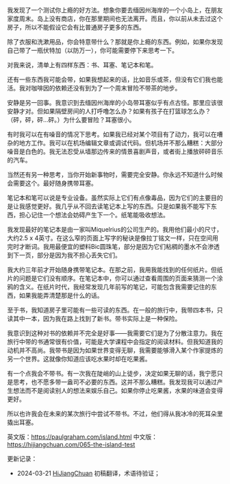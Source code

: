 
我发现了一个测试你上瘾的好方法。想象你要去缅因州海岸的一个小岛上，在朋友家度周末。岛上没有商店，你在那里期间也无法离开。而且，你以前从未去过这个房子，所以不能假设它会有比普通房子更多的东西。

除了衣服和洗漱用品，你会特意带什么？那就是你上瘾的东西。例如，如果你发现自己带了一瓶伏特加（以防万一），你可能需要停下来思考一下。

对我来说，清单上有四样东西：书、耳塞、笔记本和笔。

还有一些东西我可能会带，如果我想起来的话，比如音乐或茶，但没有它们我也能活。我对咖啡因的依赖还没有到为了一个周末冒险不带茶的地步。

安静是另一回事。我意识到去缅因州海岸的小岛带耳塞似乎有点古怪。那里应该很安静才对。但如果隔壁房间的人打呼噜怎么办？如果有孩子在打篮球怎么办？（砰，砰，砰...砰。）为什么要冒险？耳塞很小。

有时我可以在有噪音的情况下思考。如果我已经对某个项目有了动力，我可以在嘈杂的地方工作。我可以在机场编辑文章或调试代码。但机场并不那么糟糕：大部分噪音是白色的。我无法忍受从墙那边传来的情景喜剧声音，或者街上播放砰砰音乐的汽车。

当然还有另一种思考，当你开始新事物时，需要完全安静。你永远不知道什么时候会需要这个。最好随身携带耳塞。

笔记本和笔可以说是专业设备。虽然实际上它们有点像毒品，因为它们的主要目的是让我感觉更好。我几乎从不回去读笔记本上写的东西。只是如果我不能写下东西，担心记住一个想法会妨碍产生下一个。纸笔能吸收想法。

我发现最好的笔记本是由一家叫Miquelrius的公司生产的。我用他们最小的尺寸，大约2.5 x 4英寸。在这么窄的页面上写字的秘诀是像拉丁铭文一样，只在空间用完时才断词。我用最便宜的塑料Bic圆珠笔，部分是因为它们粘稠的墨水不会渗透到下一页，部分是因为我不担心丢失它们。

我大约三年前才开始随身携带笔记本。在那之前，我用我能找到的任何纸片。但纸片的问题是它们没有顺序。在笔记本中，你可以通过查看周围的页面来猜测一个涂鸦的含义。在纸片时代，我经常发现几年前写的笔记，可能包含我需要记住的东西，如果我能弄清楚那是什么的话。

至于书，我知道房子里可能有一些可读的东西。在一般的旅行中，我带四本书，只读其中一本，因为我在路上找到了新书。带书实际上是一种保险。

我意识到这种对书的依赖并不完全是好事——我需要它们是为了分散注意力。我在旅行中带的书通常很有价值，可能是大学课程中会指定的阅读材料。但我知道我的动机并不高尚。我带书是因为如果世界变得无聊，我需要能够滑入某个作家提炼的另一个世界。这就像你知道应该吃水果时却在吃果酱。

有一个点我会不带书。有一次我在陡峭的山上徒步，决定如果无聊的话，我宁愿只是思考，也不愿多带一盎司不必要的东西。这并不那么糟糕。我发现我可以通过产生想法而不是阅读别人的想法来娱乐自己。如果你停止吃果酱，水果的味道会变得更好。

所以也许我会在未来的某次旅行中尝试不带书。不过，他们得从我冰冷的死耳朵里撬出耳塞。

英文版：https://paulgraham.com/island.html
中文版：https://hijiangchuan.com/065-the-island-test



更新记录：
- 2024-03-21 [HiJiangChuan](https://hijiangchuan.com) 初稿翻译，术语待验证； 
